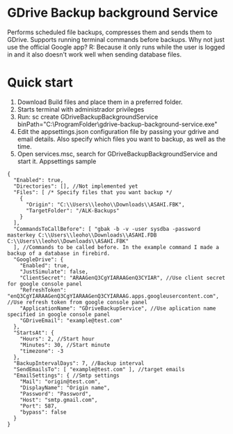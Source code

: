 #

# GDrive Backup background Service
Performs scheduled file backups, compresses them and sends them to GDrive. Supports running terminal commands before backups. Why not just use the official Google app? R: Because it only runs while the user is logged in and it also doesn't work well when sending database files.

# Quick start
1) Download Build files and place them in a preferred folder.
2) Starts terminal with administrador privileges
3) Run: sc create GDriveBackupBackgroundService binPath="C:\ProgramFolder\gdrive-backup-background-service.exe"
4) Edit the appsettings.json configuration file by passing your gdrive and email details. Also specify which files you want to backup, as well as the time.
4) Open services.msc, search for GDriveBackupBackgroundService and start it.
Appsettings sample

```
{
  "Enabled": true,
  "Directories": [], //Not implemented yet
  "Files": [ /* Specify files that you want backup */
    {
      "Origin": "C:\\Users\\leoho\\Downloads\\ASAHI.FBK",
      "TargetFolder": "/ALK-Backups"
    }
  ],
  "CommandsToCallBefore": [ "gbak -b -v -user sysdba -password masterkey C:\\Users\\leoho\\Downloads\\ASAHI.FDB C:\\Users\\leoho\\Downloads\\ASAHI.FBK" 
  ], //Commands to be called before. In the example command I made a backup of a database in firebird.
  "GoogleDrive": {
    "Enabled": true,
    "JustSimulate": false,
    "ClientSecret": "ARAAGenQ3CgYIARAAGenQ3CYIAR", //Use client secret for google console panel
    "RefreshToken": "enQ3CgYIARAAGenQ3CgYIARAAGenQ3CYIARAAG.apps.googleusercontent.com", //Use refresh token from google console panel
    "ApplicationName": "GDriveBackupService", //Use aplication name specified in google console panel
    "GDriveEmail": "example@test.com"
  },
  "StartsAt": {
    "Hours": 2, //Start hour
    "Minutes": 30, //Start minute
    "timezone": -3
  },
  "BackupIntervalDays": 7, //Backup interval
  "SendEmailsTo": [ "example@test.com" ], //target emails
  "EmailSettings": { //Smtp settings
    "Mail": "origin@test.com",
    "DisplayName": "Origin name",
    "Password": "Password",
    "Host": "smtp.gmail.com",
    "Port": 587,
    "bypass": false
  }
}
```